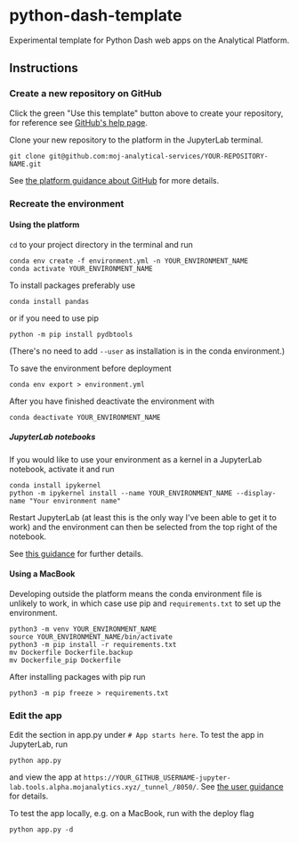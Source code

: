 # python-dash-template

Experimental template for Python Dash web apps on the Analytical Platform.

## Instructions

### Create a new repository on GitHub

Click the green "Use this template" button above to create your repository, for reference see [GitHub's help page](https://help.github.com/en/github/creating-cloning-and-archiving-repositories/creating-a-repository-from-a-template). 

Clone your new repository to the platform in the JupyterLab terminal.

```
git clone git@github.com:moj-analytical-services/YOUR-REPOSITORY-NAME.git
```

See [the platform guidance about GitHub](https://user-guidance.services.alpha.mojanalytics.xyz/github.html#content) for more details.

### Recreate the environment
#### Using the platform

`cd` to your project directory in the terminal and run

```
conda env create -f environment.yml -n YOUR_ENVIRONMENT_NAME
conda activate YOUR_ENVIRONMENT_NAME
```

To install packages preferably use
```
conda install pandas
```
or if you need to use pip
```
python -m pip install pydbtools
```
(There's no need to add `--user` as installation is in the conda environment.)

To save the environment before deployment
```
conda env export > environment.yml
```

After you have finished deactivate the environment with
```
conda deactivate YOUR_ENVIRONMENT_NAME
```

##### JupyterLab notebooks

If you would like to use your environment as a kernel in a JupyterLab notebook, activate it and run
```
conda install ipykernel
python -m ipykernel install --name YOUR_ENVIRONMENT_NAME --display-name "Your environment name"
```
Restart JupyterLab (at least this is the only way I've been able to get it to work) and the environment can then be selected from the top right of the notebook.

See [this guidance](https://github.com/RobinL/cheatsheets_etc/blob/master/jupyter_conda.md) for further details.

#### Using a MacBook

Developing outside the platform means the conda environment file is unlikely to work, in which case use pip and `requirements.txt` to set up the environment.

```
python3 -m venv YOUR_ENVIRONMENT_NAME
source YOUR_ENVIRONMENT_NAME/bin/activate
python3 -m pip install -r requirements.txt
mv Dockerfile Dockerfile.backup
mv Dockerfile_pip Dockerfile
```

After installing packages with pip run

```
python3 -m pip freeze > requirements.txt
``` 


### Edit the app

Edit the section in app.py under `# App starts here`. To test the app in JupyterLab, run
```
python app.py
```
and view the app at `https://YOUR_GITHUB_USERNAME-jupyter-lab.tools.alpha.mojanalytics.xyz/_tunnel_/8050/`. See [the user guidance](https://user-guidance.services.alpha.mojanalytics.xyz/appendix/dash/#content) for details.

To test the app locally, e.g. on a MacBook, run with the deploy flag
```
python app.py -d
```